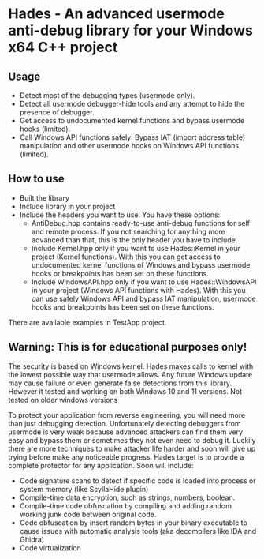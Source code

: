 # Hades - An advanced usermode anti-debug library for your Windows x64 C++ project

## Usage
- Detect most of the debugging types (usermode only).
- Detect all usermode debugger-hide tools and any attempt to hide the presence of debugger.
- Get access to undocumented kernel functions and bypass usermode hooks (limited).
- Call Windows API functions safely: Bypass IAT (import address table) manipulation and other usermode hooks on Windows API functions (limited).


## How to use
- Built the library
- Include library in your project
- Include the headers you want to use. You have these options:
  - AntiDebug.hpp contains ready-to-use anti-debug functions for self and remote process. If you not searching for anything more advanced than that, this is the only header you have to include.
  - Include Kernel.hpp only if you want to use Hades::Kernel in your project (Kernel functions). With this you can get access to undocumented kernel functions of Windows and bypass usermode hooks or breakpoints has been set on these functions.
  - Include WindowsAPI.hpp only if you want to use Hades::WindowsAPI in your project (Windows API functions with Hades). With this you can use safely Windows API and bypass IAT manipulation, usermode hooks and breakpoints has been set on these functions.

There are available examples in TestApp project.


## Warning: This is for educational purposes only!
The security is based on Windows kernel. Hades makes calls to kernel with the lowest possible way that usermode allows. Any future Windows update may cause failure or even generate false detections from this library. However it tested and working on both Windows 10 and 11 versions. Not tested on older windows versions


To protect your application from reverse engineering, you will need more than just debugging detection. Unfortunately detecting debuggers from usermode is very weak because advanced attackers can find them very easy and bypass them or sometimes they not even need to debug it.
Luckily there are more techniques to make attacker life harder and soon will give up trying before make any noticeable progress. Hades target is to provide a complete protector for any application. Soon will include:
- Code signature scans to detect if specific code is loaded into process or system memory (like ScyllaHide plugin)
- Compile-time data encryption, such as strings, numbers, boolean.
- Compile-time code obfuscation by compiling and adding random working junk code between original code.
- Code obfuscation by insert random bytes in your binary executable to cause issues with automatic analysis tools (aka decompilers like IDA and Ghidra)
- Code virtualization
